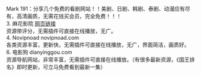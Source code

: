 Mark 191：分享几个免费的看剧网站！！美剧、日剧、韩剧、泰剧、动漫应有尽有，高清画质，无需花钱买会员，完全免费！！！  
3. 麻花影院 [网页链接](https://www.mahua110.vip/)  
资源带评分，无需插件可直接在线播放，无广。  
4. Novipnoad novipnoad.com  
各类资源丰富，更新快，无需插件可直接在线播放，无广，界面简洁，画质好。  
6. 电影狗 dianyinggou.com  
资源导航网站，非常丰富，无需插件可直接在线播放。（有很多最新资源，《国王排名》即时更新，可立马免费看到最新一集）